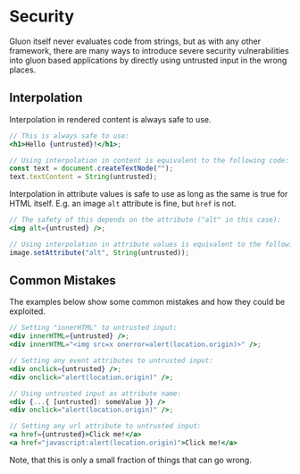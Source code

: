 # Security
Gluon itself never evaluates code from strings, but as with any other framework, there are many ways to introduce severe security vulnerabilities into gluon based applications by directly using untrusted input in the wrong places.

## Interpolation
Interpolation in rendered content is always safe to use.
```jsx
// This is always safe to use:
<h1>Hello {untrusted}!</h1>;

// Using interpolation in content is equivalent to the following code:
const text = document.createTextNode("");
text.textContent = String(untrusted);
```

Interpolation in attribute values is safe to use as long as the same is true for HTML itself. E.g. an image `alt` attribute is fine, but `href` is not.
```jsx
// The safety of this depends on the attribute ("alt" in this case):
<img alt={untrusted} />;

// Using interpolation in attribute values is equivalent to the following code:
image.setAttribute("alt", String(untrusted));
```

## Common Mistakes
The examples below show some common mistakes and how they could be exploited.
```jsx
// Setting "innerHTML" to untrusted input:
<div innerHTML={untrusted} />;
<div innerHTML="<img src=x onerror=alert(location.origin)>" />;

// Setting any event attributes to untrusted input:
<div onclick={untrusted} />;
<div onclick="alert(location.origin)" />;

// Using untrusted input as attribute name:
<div {...{ [untrusted]: someValue }} />
<div onclick="alert(location.origin)" />;

// Setting any url attribute to untrusted input:
<a href={untrusted}>Click me!</a>
<a href="javascript:alert(location.origin)">Click me!</a>
```

Note, that this is only a small fraction of things that can go wrong.
